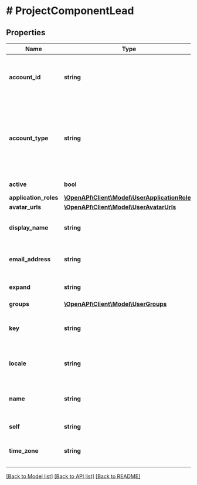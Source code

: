 # # ProjectComponentLead

## Properties

Name | Type | Description | Notes
------------ | ------------- | ------------- | -------------
**account_id** | **string** | The account ID of the user, which uniquely identifies the user across all Atlassian products. For example, *5b10ac8d82e05b22cc7d4ef5*. Required in requests. | [optional]
**account_type** | **string** | The user account type. Can take the following values:   *  &#x60;atlassian&#x60; regular Atlassian user account  *  &#x60;app&#x60; system account used for Connect applications and OAuth to represent external systems  *  &#x60;customer&#x60; Jira Service Desk account representing an external service desk | [optional] [readonly]
**active** | **bool** | Whether the user is active. | [optional] [readonly]
**application_roles** | [**\OpenAPI\Client\Model\UserApplicationRoles**](UserApplicationRoles.md) |  | [optional]
**avatar_urls** | [**\OpenAPI\Client\Model\UserAvatarUrls**](UserAvatarUrls.md) |  | [optional]
**display_name** | **string** | The display name of the user. Depending on the user’s privacy setting, this may return an alternative value. | [optional] [readonly]
**email_address** | **string** | The email address of the user. Depending on the user’s privacy setting, this may be returned as null. | [optional] [readonly]
**expand** | **string** | Expand options that include additional user details in the response. | [optional] [readonly]
**groups** | [**\OpenAPI\Client\Model\UserGroups**](UserGroups.md) |  | [optional]
**key** | **string** | This property is no longer available and will be removed from the documentation soon. See the [deprecation notice](https://developer.atlassian.com/cloud/jira/platform/deprecation-notice-user-privacy-api-migration-guide/) for details. | [optional]
**locale** | **string** | The locale of the user. Depending on the user’s privacy setting, this may be returned as null. | [optional] [readonly]
**name** | **string** | This property is no longer available and will be removed from the documentation soon. See the [deprecation notice](https://developer.atlassian.com/cloud/jira/platform/deprecation-notice-user-privacy-api-migration-guide/) for details. | [optional]
**self** | **string** | The URL of the user. | [optional] [readonly]
**time_zone** | **string** | The time zone specified in the user&#39;s profile. Depending on the user’s privacy setting, this may be returned as null. | [optional] [readonly]

[[Back to Model list]](../../README.md#models) [[Back to API list]](../../README.md#endpoints) [[Back to README]](../../README.md)
